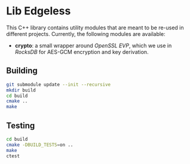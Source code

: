 # Lib Edgeless

This C++ library contains utility modules that are meant to be re-used in different projects. Currently, the following modules are available:

* **crypto**: a small wrapper around *OpenSSL EVP*, which we use in *RocksDB* for AES-GCM encryption and key derivation.

## Building

```bash
git submodule update --init --recursive
mkdir build
cd build
cmake ..
make
```

## Testing

```bash
cd build
cmake -DBUILD_TESTS=on ..
make
ctest
```

